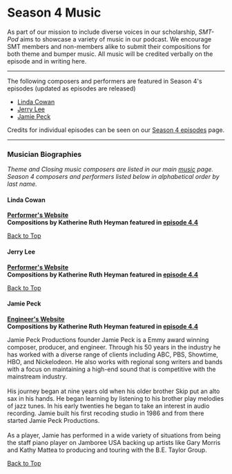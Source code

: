 <div class="hero-image" style="background-image: url('/images/pexels-kai-pilger-1132147.jpg');" alt="Headphones on a keyboard. Credit: Photo by Kai Pilger">
  <div class="hero-text" style = "left:150px">
    <h1>Season 4 Music</h1>
  </div>
</div>

As part of our mission to include diverse voices in our scholarship, _SMT-Pod_ aims to showcase a variety of music in our podcast. We encourage SMT members and non-members alike to submit their compositions for both theme and bumper music. All music will be credited verbally on the episode and in writing here.

<hr>
<div id="s4features">
<p>The following composers and performers are featured in Season 4's episodes (updated as episodes are released)</p>
<ul>
<li><a href="#cowan">Linda Cowan</a></li>
<li><a href="#lee">Jerry Lee</a></li>
<li><a href="#peck">Jamie Peck</a></li>
</ul>

<p>Credits for individual episodes can be seen on our <a href="/episodes/season04">Season 4 episodes</a> page.</p>
<hr>
<div id="s4composerbios">
<h3>Musician Biographies</h3>
<p><em>Theme and Closing music composers are listed in our main <a href="/music#composerbios">music</a> page. Season 4 composers and performers listed below in alphabetical order by last name.</em></p>

<div class="biobox" id="cowan">
<a name="cowan"></a>
<h4><strong>Linda Cowan</strong></h4>
<p style="font-size: 14px; font-weight: bold;"><a href="https://westliberty.edu/music/faculty/linda-cowan/" target="_blank">Performer's Website</a><br/>Compositions by Katherine Ruth Heyman featured in <a href="/episodes/season04/e4.4">episode 4.4</a></p>

<a class="to-top" href="#top">Back to Top</a>
</div>

<div class="biobox" id="Lee">
<a name="lee"></a>
<h4><strong>Jerry Lee</strong></h4>
<p style="font-size: 14px; font-weight: bold;"><a href="https://westliberty.edu/music/faculty/gerald-lee/" target="_blank">Performer's Website</a><br/>Compositions by Katherine Ruth Heyman featured in <a href="/episodes/season04/e4.4">episode 4.4</a></p>

<a class="to-top" href="#top">Back to Top</a>
</div>

<div class="biobox" id="Peck">
<a name="peck"></a>
<h4><strong>Jamie Peck</strong></h4>
<p style="font-size: 14px; font-weight: bold;"><a href="https://www.jamiepeckproductions.com" target="_blank">Engineer's Website</a><br/>Compositions by Katherine Ruth Heyman featured in <a href="/episodes/season04/e4.4">episode 4.4</a></p>
<p>
Jamie Peck Productions founder Jamie Peck is a Emmy award winning composer, producer, and engineer. Through his 50 years in the industry he has worked with a diverse range of clients including ABC, PBS, Showtime, HBO, and Nickelodeon. He also works with regional song writers and bands with a focus on maintaining a high-end sound that is competitive with the mainstream industry.<br/><br/>
His journey began at nine years old when his older brother Skip put an alto sax in his hands. He began learning by listening to his brother play melodies of jazz tunes. In his early twenties he began to take an interest in audio recording. Jamie built his first recoding studio in 1986 and from there started Jamie Peck Productions. <br/><br/>
As a player, Jamie has performed in a wide variety of situations from being the staff piano player on Jamboree USA backing up artists like Gary Morris and Kathy Mattea to producing and touring with the B.E. Taylor Group. </p>
<a class="to-top" href="#top">Back to Top</a>
</div>

</div>
</div>
